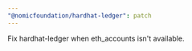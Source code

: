 ```yaml
---
"@nomicfoundation/hardhat-ledger": patch
---
```


Fix hardhat-ledger when eth_accounts isn't available.
